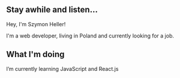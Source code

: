## Stay awhile and listen...

Hey, I'm Szymon Heller!

I'm a web developer, living in Poland and currently looking for a job.  

## What I'm doing
I’m currently learning JavaScript and React.js
